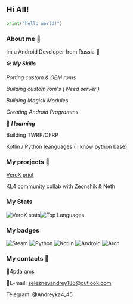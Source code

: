 ## Hi All!

```python
print("hello world!")
```

### About me 📜

Im a Android Developer from Russia 🗽

🛠️ ___My Skills___

_Porting custom & OEM roms_

_Building custom rom's ( Need server )_

_Building Magisk Modules_

_Creating Android Programms_


🧠 ___I learning___

Building TWRP/OFRP

Kotlin / Python leanguages ( I know python base)


 ### My prorjects 💼

[VeroX prjct](https://t.me/Andreyka445real)

[KL4 community](https://t.me/kl4community) collab with [Zeonshik](https://4pda.to/forum/index.php?showuser=11916629) & Neth

### My Stats

![VeroX stats](https://github-readme-stats.vercel.app/api?username=Andreyka445&show_icons=true&theme=tokyonight)![Top Languages](https://github-readme-stats.vercel.app/api/top-langs/?username=Andreyka445&layout=compact&theme=tokyonight)

### My badges
![Steam](https://img.shields.io/badge/steam-%23000000.svg?style=for-the-badge&logo=steam&logoColor=white) ![Python](https://img.shields.io/badge/python-3670A0?style=for-the-badge&logo=python&logoColor=ffdd54)
![Kotlin](https://img.shields.io/badge/kotlin-%237F52FF.svg?style=for-the-badge&logo=kotlin&logoColor=white) ![Android](https://img.shields.io/badge/Android-3DDC84?style=for-the-badge&logo=android&logoColor=white) ![Arch](https://img.shields.io/badge/Arch%20Linux-1793D1?logo=arch-linux&logoColor=fff&style=for-the-badge)



### My contacts 📱
🔢4pda [qms](https://4pda.to/forum/index.php?showuser=11624748)

📧E-mail: seleznevandrey186@outlook.com

Telegram: @Andreyka4_45


